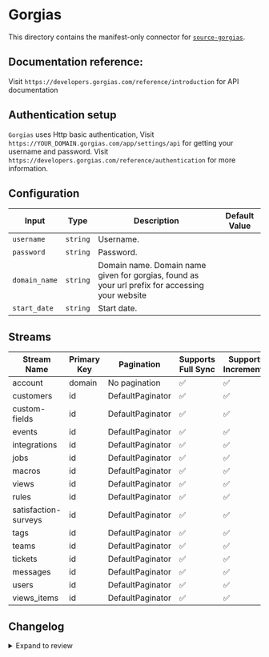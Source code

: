# Gorgias
This directory contains the manifest-only connector for [`source-gorgias`](https://gorgias.com/).

## Documentation reference:
Visit `https://developers.gorgias.com/reference/introduction` for API documentation

## Authentication setup
`Gorgias` uses Http basic authentication, Visit `https://YOUR_DOMAIN.gorgias.com/app/settings/api` for getting your username and password. Visit `https://developers.gorgias.com/reference/authentication` for more information.

## Configuration

| Input | Type | Description | Default Value |
|-------|------|-------------|---------------|
| `username` | `string` | Username.  |  |
| `password` | `string` | Password.  |  |
| `domain_name` | `string` | Domain name. Domain name given for gorgias, found as your url prefix for accessing your website |  |
| `start_date` | `string` | Start date.  |  |

## Streams
| Stream Name | Primary Key | Pagination | Supports Full Sync | Supports Incremental |
|-------------|-------------|------------|---------------------|----------------------|
| account | domain | No pagination | ✅ |  ✅  |
| customers | id | DefaultPaginator | ✅ |  ✅  |
| custom-fields | id | DefaultPaginator | ✅ |  ✅  |
| events | id | DefaultPaginator | ✅ |  ✅  |
| integrations | id | DefaultPaginator | ✅ |  ✅  |
| jobs | id | DefaultPaginator | ✅ |  ✅  |
| macros | id | DefaultPaginator | ✅ |  ✅  |
| views | id | DefaultPaginator | ✅ |  ✅  |
| rules | id | DefaultPaginator | ✅ |  ✅  |
| satisfaction-surveys | id | DefaultPaginator | ✅ |  ✅  |
| tags | id | DefaultPaginator | ✅ |  ✅  |
| teams | id | DefaultPaginator | ✅ |  ✅  |
| tickets | id | DefaultPaginator | ✅ |  ✅  |
| messages | id | DefaultPaginator | ✅ |  ✅  |
| users | id | DefaultPaginator | ✅ |  ✅  |
| views_items | id | DefaultPaginator | ✅ |  ✅  |

## Changelog

<details>
  <summary>Expand to review</summary>

| Version | Date | Pull Request | Subject |
| ------------------ | ------------ | --- | ---------------- |
| 0.1.27 | 2025-10-13 | [67718] (https://github.com/airbytehq/airbyte/pull/67718) | Fix incremental sync behavior. Prevent full refreshes on incremental syncs
| 0.1.26 | 2025-10-07 | [67412](https://github.com/airbytehq/airbyte/pull/67412) | Update dependencies |
| 0.1.25 | 2025-09-30 | [66399](https://github.com/airbytehq/airbyte/pull/66399) | Update dependencies |
| 0.1.24 | 2025-09-09 | [66058](https://github.com/airbytehq/airbyte/pull/66058) | Update dependencies |
| 0.1.23 | 2025-08-23 | [65350](https://github.com/airbytehq/airbyte/pull/65350) | Update dependencies |
| 0.1.22 | 2025-08-09 | [64599](https://github.com/airbytehq/airbyte/pull/64599) | Update dependencies |
| 0.1.21 | 2025-08-02 | [64303](https://github.com/airbytehq/airbyte/pull/64303) | Update dependencies |
| 0.1.20 | 2025-07-26 | [63845](https://github.com/airbytehq/airbyte/pull/63845) | Update dependencies |
| 0.1.19 | 2025-07-19 | [63487](https://github.com/airbytehq/airbyte/pull/63487) | Update dependencies |
| 0.1.18 | 2025-07-12 | [63114](https://github.com/airbytehq/airbyte/pull/63114) | Update dependencies |
| 0.1.17 | 2025-07-05 | [62553](https://github.com/airbytehq/airbyte/pull/62553) | Update dependencies |
| 0.1.16 | 2025-06-28 | [62193](https://github.com/airbytehq/airbyte/pull/62193) | Update dependencies |
| 0.1.15 | 2025-06-21 | [61810](https://github.com/airbytehq/airbyte/pull/61810) | Update dependencies |
| 0.1.14 | 2025-06-14 | [61147](https://github.com/airbytehq/airbyte/pull/61147) | Update dependencies |
| 0.1.13 | 2025-05-24 | [60609](https://github.com/airbytehq/airbyte/pull/60609) | Update dependencies |
| 0.1.12 | 2025-05-10 | [59874](https://github.com/airbytehq/airbyte/pull/59874) | Update dependencies |
| 0.1.11 | 2025-05-03 | [59240](https://github.com/airbytehq/airbyte/pull/59240) | Update dependencies |
| 0.1.10 | 2025-04-26 | [58770](https://github.com/airbytehq/airbyte/pull/58770) | Update dependencies |
| 0.1.9 | 2025-04-19 | [58193](https://github.com/airbytehq/airbyte/pull/58193) | Update dependencies |
| 0.1.8 | 2025-04-12 | [57708](https://github.com/airbytehq/airbyte/pull/57708) | Update dependencies |
| 0.1.7 | 2025-04-05 | [57041](https://github.com/airbytehq/airbyte/pull/57041) | Update dependencies |
| 0.1.6 | 2025-03-29 | [56719](https://github.com/airbytehq/airbyte/pull/56719) | Update dependencies |
| 0.1.5 | 2025-03-22 | [56041](https://github.com/airbytehq/airbyte/pull/56041) | Update dependencies |
| 0.1.4 | 2025-03-08 | [55491](https://github.com/airbytehq/airbyte/pull/55491) | Update dependencies |
| 0.1.3 | 2025-03-01 | [54794](https://github.com/airbytehq/airbyte/pull/54794) | Update dependencies |
| 0.1.2 | 2025-02-22 | [54335](https://github.com/airbytehq/airbyte/pull/54335) | Update dependencies |
| 0.1.1 | 2025-02-15 | [50638](https://github.com/airbytehq/airbyte/pull/50638) | Update dependencies |
| 0.1.0 | 2025-01-30 | [52637](https://github.com/airbytehq/airbyte/pull/52637) | Add retries for rate limited streams |
| 0.0.8 | 2024-12-23 | [49935](https://github.com/airbytehq/airbyte/pull/49935) | Add additional cursor datetime format |
| 0.0.7 | 2024-12-21 | [50123](https://github.com/airbytehq/airbyte/pull/50123) | Update dependencies |
| 0.0.6 | 2024-12-14 | [49219](https://github.com/airbytehq/airbyte/pull/49219) | Update dependencies |
| 0.0.5 | 2024-12-11 | [48973](https://github.com/airbytehq/airbyte/pull/48973) | Starting with this version, the Docker image is now rootless. Please note that this and future versions will not be compatible with Airbyte versions earlier than 0.64 |
| 0.0.4 | 2024-11-06 | [48378](https://github.com/airbytehq/airbyte/pull/48378) | Fix incremental sync format, Auto update schema with additional fields |
| 0.0.3 | 2024-10-29 | [47923](https://github.com/airbytehq/airbyte/pull/47923) | Update dependencies |
| 0.0.2 | 2024-10-28 | [47459](https://github.com/airbytehq/airbyte/pull/47459) | Update dependencies |
| 0.0.1 | 2024-09-29 | [46221](https://github.com/airbytehq/airbyte/pull/46221) | Initial release by [@btkcodedev](https://github.com/btkcodedev) via Connector Builder |

</details>
